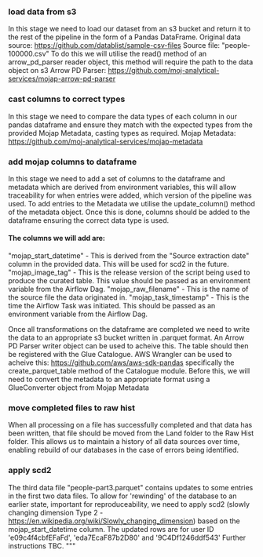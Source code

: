 ### load data from s3 ###

In this stage we need to load our dataset from an s3 bucket
and return it to the rest of the pipeline in the form of
a Pandas DataFrame.
Original data source: https://github.com/datablist/sample-csv-files
Source file: "people-100000.csv"
To do this we will utilise the read() method of an arrow_pd_parser
reader object, this method will require the path to the data
object on s3
Arrow PD Parser:
https://github.com/moj-analytical-services/mojap-arrow-pd-parser



### cast columns to correct types ###

In this stage we need to compare the data types of each column in our
pandas dataframe and ensure they match with the expected
types from the provided Mojap Metadata, casting types as required.
Mojap Metadata:
https://github.com/moj-analytical-services/mojap-metadata


### add mojap columns to dataframe ###

In this stage we need to add a set of columns to the dataframe and
metadata which are derived from environment variables, this will allow
traceability for when entries were added, which version of the pipeline
was used.
To add entries to the Metadata we utilise the update_column() method of
the metadata object.
Once this is done, columns should be added to the dataframe ensuring the
correct data type is used.


#### The columns we will add are: ####
"mojap_start_datetime" - This is derived from the "Source extraction date"
column in the provided data. This will be used for scd2 in the future.
"mojap_image_tag" - This is the release version of the script being used
to produce the curated table. This value should be passed as an environment
variable from the Airflow Dag.
"mojap_raw_filename" - This is the name of the source file the data originated
in.
"mojap_task_timestamp" - This is the time the Airflow Task was initiated. This
should be passed as an environment variable from the Airflow Dag.


Once all transformations on the dataframe are completed we need to write
the data to an appropriate s3 bucket written in .parquet format.
An Arrow PD Parser writer object can be used to acheive this.
The table should then be registered with the Glue Catalogue.
AWS Wrangler can be used to acheive this:
https://github.com/aws/aws-sdk-pandas
specifically the create_parquet_table method of the Catalogue module.
Before this, we will need to convert the metadata to an appropriate format
using a GlueConverter object from Mojap Metadata


### move completed files to raw hist ###

When all processing on a file has successfully completed and that data has
been written, that file should be moved from the Land folder to the
Raw Hist folder. This allows us to maintain a history of all data sources
over time, enabling rebuild of our databases in the case of errors being
identified.


### apply scd2 ###

The third data file "people-part3.parquet" contains updates to some entries
in the first two data files. To allow for 'rewinding' of the database to
an earlier state, important for reproduceability, we need to apply scd2
(slowly changing dimension Type 2 - 
https://en.wikipedia.org/wiki/Slowly_changing_dimension) based on the
mojap_start_datetime column.
The updated rows are for user ID 'e09c4f4cbfEFaFd',
'eda7EcaF87b2D80' and '9C4Df1246ddf543'
Further instructions TBC.
"""

